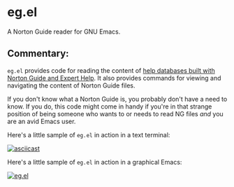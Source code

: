 # eg.el

A Norton Guide reader for GNU Emacs.

## Commentary:

`eg.el` provides code for reading the content
of
[help databases built with Norton Guide and Expert Help](http://www.davep.org/norton-guides/file-format/).
It also provides commands for viewing and navigating the content of Norton
Guide files.

If you don't know what a Norton Guide is, you probably don't have a need to
know. If you do, this code might come in handy if you're in that strange
position of being someone who wants to or needs to read NG files *and* you
are an avid Emacs user.

Here's a little sample of `eg.el` in action in a text terminal:

[![asciicast](https://asciinema.org/a/130158.png)](https://asciinema.org/a/130158)

Here's a little sample of `eg.el` in action in a graphical Emacs:

[![eg.el](https://img.youtube.com/vi/OacyjM_EVFM/0.jpg)](https://www.youtube.com/watch?v=OacyjM_EVFM)
